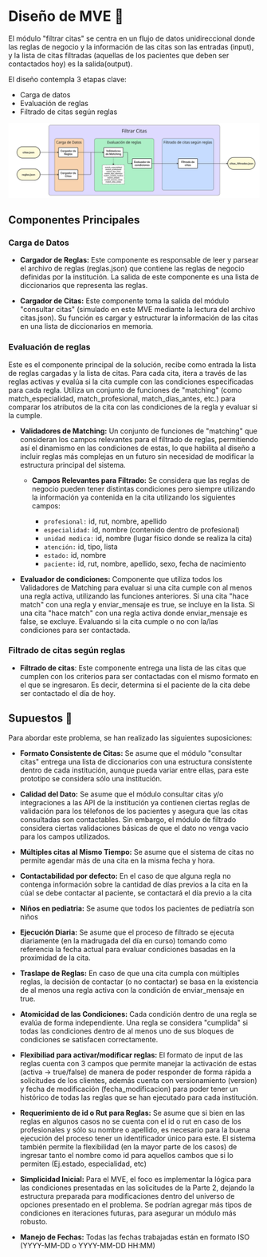 
# Diseño de MVE 🌟

El módulo "filtrar citas" se centra en un flujo de datos unidireccional donde las reglas de negocio y la información de las citas son las entradas (input), y la lista de citas filtradas (aquellas de los pacientes que deben ser contactados hoy) es la salida(output). 

El diseño contempla 3 etapas clave:
 - Carga de datos
 - Evaluación de reglas 
 - Filtrado de citas según reglas

![Diseño de MVE](/assets/imgs/MVE.png)

## Componentes Principales

### Carga de Datos

- **Cargador de Reglas:** Este componente es responsable de leer y parsear el archivo de reglas (reglas.json) que contiene las reglas de negocio definidas por la institución. La salida de este componente es una lista de diccionarios que representa las reglas.

- **Cargador de Citas:** Este componente toma la salida del módulo "consultar citas" (simulado en este MVE mediante la lectura del archivo citas.json). Su función es cargar y estructurar la información de las citas en una lista de diccionarios en memoria.

### Evaluación de reglas 

Este es el componente principal de la solución, recibe como entrada la lista de reglas cargadas y la lista de citas. Para cada cita, itera a través de las reglas activas y evalúa si la cita cumple con las condiciones especificadas para cada regla. Utiliza un conjunto de funciones de "matching" (como match_especialidad, match_profesional, match_dias_antes, etc.) para comparar los atributos de la cita con las condiciones de la regla y evaluar si la cumple.

- **Validadores de Matching:** Un conjunto de funciones de "matching" que consideran los campos relevantes para el filtrado de reglas, permitiendo así el dinamismo en las condiciones de estas, lo que habilita al diseño a incluir reglas más complejas en un futuro sin necesidad de modificar la estructura principal del sistema.
  
  - **Campos Relevantes para Filtrado:** Se considera que las reglas de negocio pueden tener distintas condiciones pero siempre utilizando la información ya contenida en la cita utilizando los siguientes campos: 

    - `profesional:` id, rut, nombre, apellido
    - `especialidad:` id, nombre (contenido dentro de profesional)
    - `unidad medica:` id, nombre (lugar físico donde se realiza la cita)
    - `atención:` id, tipo, lista
    - `estado:` id, nombre
    - `paciente:` id, rut, nombre, apellido, sexo, fecha de nacimiento
  
- **Evaluador de condiciones:** Componente que utiliza todos los Validadores de Matching para evaluar si una cita cumple con al menos una regla activa, utilizando las funciones anteriores. Si una cita "hace match" con una regla y enviar_mensaje es true, se incluye en la lista. Si una cita "hace match" con una regla activa donde enviar_mensaje es false, se excluye. Evaluando si la cita cumple o no con la/las condiciones para ser contactada. 


### Filtrado de citas según reglas  

- **Filtrado de citas**: Este componente entrega una lista de las citas que cumplen con los criterios para ser contactadas con el mismo formato en el que se ingresaron. Es decir, determina si el paciente de la cita debe ser contactado el día de hoy. 

## Supuestos 🤔

Para abordar este problema, se han realizado las siguientes suposiciones:

- **Formato Consistente de Citas:** Se asume que el módulo "consultar citas" entrega una lista de diccionarios con una estructura consistente dentro de cada institución, aunque pueda variar entre ellas, para este prototipo se considera sólo una institución. 

- **Calidad del Dato:** Se asume que el módulo consultar citas y/o integraciones a las API de la institución ya contienen ciertas reglas de validación para los télefonos de los pacientes y asegura que las citas consultadas son contactables. Sin embargo, el módulo de filtrado considera ciertas validaciones básicas de que el dato no venga vacio para los campos utilizados.

- **Múltiples citas al Mismo Tiempo:** Se asume que el sistema de citas no permite agendar más de una cita en la misma fecha y hora.

- **Contactabilidad por defecto:** En el caso de que alguna regla no contenga información sobre la cantidad de días previos a la cita en la cúal se debe contactar al paciente, se contactará el día previo a la cita

- **Niños en pediatria:** Se asume que todos los pacientes de pediatría son niños

- **Ejecución Diaria:** Se asume que el proceso de filtrado se ejecuta diariamente (en la madrugada del día en curso) tomando como referencia la fecha actual para evaluar condiciones basadas en la proximidad de la cita.

- **Traslape de Reglas:** En caso de que una cita cumpla con múltiples reglas, la decisión de contactar (o no contactar) se basa en la existencia de al menos una regla activa con la condición de enviar_mensaje en true.

- **Atomicidad de las Condiciones:** Cada condición dentro de una regla se evalúa de forma independiente. Una regla se considera "cumplida" si todas las condiciones dentro de al menos uno de sus bloques de condiciones se satisfacen correctamente.

- **Flexibiliad para activar/modificar reglas:** El formato de input de las reglas cuenta con 3 campos que permite manejar la activación de estas (activa -> true/false) de manera de poder responder de forma rápida a solicitudes de los clientes, además cuenta con versionamiento (version) y fecha de modificación (fecha_modificacion) para poder tener un histórico de todas las reglas que se han ejecutado para cada institución. 

- **Requerimiento de id o Rut para Reglas:** Se asume que si bien en las reglas en algunos casos no se cuenta con el id o rut en caso de los profesionales y sólo su nombre o apellido, es necesario para la buena ejecución del proceso tener un identificador único para este. El sistema también permite la flexibilidad (en la mayor parte de los casos) de ingresar tanto el nombre como id para aquellos cambos que si lo permiten (Ej.estado, especialidad, etc)
 
- **Simplicidad Inicial:** Para el MVE, el foco es implementar la lógica para las condiciones presentadas en las solicitudes de la Parte 2, dejando la estructura preparada para modificaciones dentro del universo de opciones presentado en el problema. Se podrían agregar más tipos de condiciones en iteraciones futuras, para asegurar un módulo más robusto.
  
- **Manejo de Fechas:** Todas las fechas trabajadas están en formato ISO (YYYY-MM-DD o YYYY-MM-DD HH:MM)
